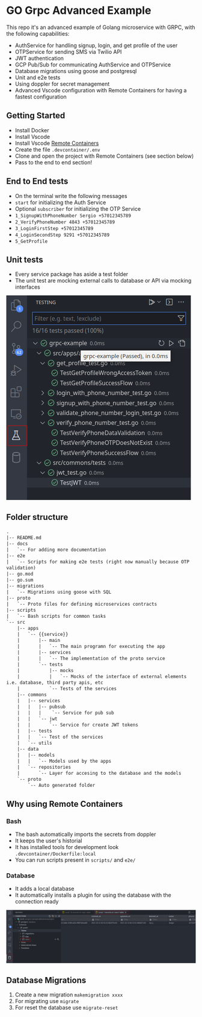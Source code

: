 # GO Grpc Advanced Example

This repo it's an advanced example of Golang microservice with GRPC, with the following capabilities:

- AuthService for handling signup, login, and get profile of the user
- OTPService for sending SMS via Twilio API
- JWT authentication
- GCP Pub/Sub for communicating AuthService and OTPService
- Database migrations using goose and postgresql
- Unit and e2e tests
- Using doppler for secret management
- Advanced Vscode configuration with Remote Containers for having a fastest configuration

## Getting Started

- Install Docker
- Install Vscode
- Install Vscode [Remote Containers](https://code.visualstudio.com/docs/remote/containers-tutorial)
- Create the file `.devcontainer/.env`
- Clone and open the project with Remote Containers (see section below)
- Pass to the end to end section!

## End to End tests

- On the terminal write the following messages
- `start` for initializing the Auth Service
- Optional `subscriber` for initializing the OTP Service
- `1_SignupWithPhoneNumber Sergio +57012345789`
- `2_VerifyPhoneNumber 4843 +57012345789`
- `3_LoginFirstStep +57012345789`
- `4_LoginSecondStep 9291 +57012345789`
- `5_GetProfile`

## Unit tests

- Every service package has aside a test folder
- The unit test are mocking external calls to database or API via mocking interfaces

![Unit Tests](docs/unittest.png)


## Folder structure

```
.
|-- README.md
|-- docs
|   `-- For adding more documentation
|-- e2e
|   `-- Scripts for making e2e tests (right now manually because OTP validation)
|-- go.mod
|-- go.sum
|-- migrations
|   `-- Migrations using goose with SQL
|-- proto
|   `-- Proto files for defining microservices contracts
|-- scripts
|   `-- Bash scripts for common tasks
`-- src
    |-- apps
    |   `-- {{service}}
    |       |-- main
    |       |   `-- The main programn for executing the app
    |       |-- services
    |       |   `-- The implementation of the proto service
    |       `-- tests
    |           |-- mocks
    |           |   `-- Mocks of the interface of external elements i.e. database, third party apis, etc
    |           `-- Tests of the services
    |-- commons
    |   |-- services
    |   |   |-- pubsub
    |   |   |    `-- Service for pub sub
    |   |   `-- jwt
    |   |       `-- Service for create JWT tokens
    |   |-- tests
    |   |   `-- Test of the services
    |   `-- utils
    |-- data
    |   |-- models
    |   |   `-- Models used by the apps
    |   `-- repositories
    |       `-- Layer for accesing to the database and the models
    `-- proto
        `-- Auto generated folder
```


## Why using Remote Containers

### Bash

- The bash automatically imports the secrets from doppler
- It keeps the user's historial
- It has installed tools for development look `.devcontainer/Dockerfile:local`
- You can run scripts present in `scripts/` and `e2e/`

### Database

- It adds a local database
- It automatically installs a plugin for using the database with the connection ready

![DB vscode](docs/rcdb.png)

## Database Migrations

1. Create a new migration `makemigration xxxx`
2. For migrating use `migrate`
3. For reset the database use `migrate-reset`



